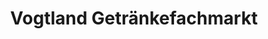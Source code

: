 ---
title: "Vogtland Getränkefachmarkt"
url: /pausa-muehltroff/vogtland-getraenkefachmarkt/
shop: Getränke
---